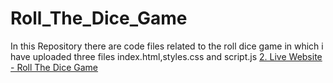 # Roll_The_Dice_Game
In this Repository there are code files related to the roll dice game in which i have uploaded three files index.html,styles.css and script.js
[2. Live Website - Roll The Dice Game](https://vikashyadav11185.github.io/Roll_The_Dice_Game/)  
